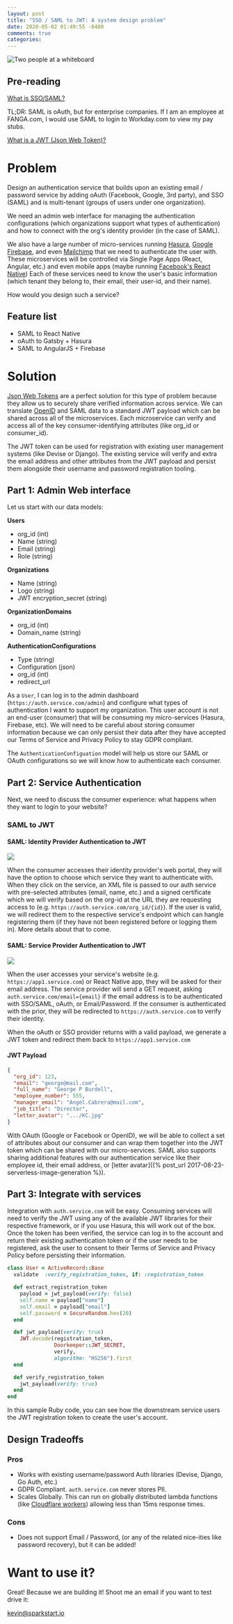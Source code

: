 ```yaml
---
layout: post
title: "SSO / SAML to JWT: A system design problem"
date: 2020-05-02 01:49:55 -0400
comments: true
categories: 
---
```

<img src="/images/sso-to-jwt/whiteboard.jpg" alt="Two people at a whiteboard" title="Two people at a whiteboard" class="banner-img" />

## Pre-reading

[What is SSO/SAML?](https://developer.okta.com/docs/concepts/saml/)

TL;DR: SAML is oAuth, but for enterprise companies. If I am an employee at FANGA.com, I would use SAML to login to Workday.com to view my pay stubs.

[What is a JWT (Json Web Token)?](https://jwt.io/introduction/)

# Problem

Design an authentication service that builds upon an existing email / password service by adding oAuth (Facebook, Google, 3rd party), and SSO (SAML) and is multi-tenant (groups of users under one organization).

We need an admin web interface for managing the authentication configurations (which organizations support what types of authentication) and how to connect with the org's identity provider (in the case of SAML).

We also have a large number of micro-services running [Hasura](https://hasura.io/), [Google Firebase](https://firebase.google.com/), and even [Mailchimp](https://mailchimp.com) that we need to authenticate the user with. These microservices will be controlled via Single Page Apps (React, Angular, etc.) and even mobile apps (maybe running [Facebook's React Native](https://reactnative.dev/)) Each of these services need to know the user's basic information (which tenant they belong to, their email, their user-id, and their name).

How would you design such a service?

## Feature list

- SAML to React Native
- oAuth to Gatsby + Hasura
- SAML to AngularJS + Firebase

# Solution

[Json Web Tokens](https://jwt.io/introduction/) are a perfect solution for this type of problem because they allow us to securely share verified information across service. We can translate [OpenID](https://openid.net/) and SAML data to a standard JWT payload which can be shared across all of the microservices. Each microservice can verify and access all of the key consumer-identifying attributes (like org_id or consumer_id).

The JWT token can be used for registration with existing user management systems (like Devise or Django). The existing service will verify and extra the email address and other attributes from the JWT payload and persist them alongside their username and password registration tooling.

## Part 1: Admin Web interface

Let us start with our data models:

<b>Users</b>

 - org_id (int)
 - Name (string)
 - Email (string)
 - Role (string)

<b>Organizations</b>

 - Name (string)
 - Logo (string)
 - JWT encryption_secret (string)

<b>OrganizationDomains</b>

 - org_id (int)
 - Domain_name (string)

<b>AuthenticationConfigurations</b>

 - Type (string)
 - Configuration (json)
 - org_id (int)
 - redirect_url

As a `User`, I can log in to the admin dashboard (`https://auth.service.com/admin`) and configure what types of authentication I want to support my organization. This user account is not an end-user (consumer) that will be consuming my micro-services (Hasura, Firebase, etc). We will need to be careful about storing consumer information because we can only persist their data after they have accepted our Terms of Service and Privacy Policy to stay GDPR compliant.

The `AuthenticationConfiguation` model will help us store our SAML or OAuth configurations so we will know how to authenticate each consumer.

## Part 2: Service Authentication

Next, we need to discuss the consumer experience: what happens when they want to login to your website?

### SAML to JWT
#### SAML: Identity Provider Authentication to JWT

<img src="/images/sso-to-jwt/saml-identity-provider-initiated.png">

When the consumer accesses their identity provider's web portal, they will have the option to choose which service they want to authenticate with. When they click on the service, an XML file is passed to our auth service with pre-selected attributes (email, name, etc.) and a signed certificate which we will verify based on the org-id at the URL they are requesting access to (e.g. `https://auth.service.com/org_id/{id}`). If the user is valid, we will redirect them to the respective service's endpoint which can hangle registering them (if they have not been registered before or logging them in). More details about that to come.

#### SAML: Service Provider Authentication to JWT

<img src="/images/sso-to-jwt/saml-service-provider-initiated.png">

When the user accesses your service's website (e.g. `https://app1.service.com`) or React Native app, they will be asked for their email address. The service provider will send a GET request, asking `auth.service.com/email={email}` if the email address is to be authenticated with SSO/SAML, oAuth, or Email/Password. If the consumer is authenticated with the prior, they will be redirected to `https://auth.service.com` to verify their identity.

When the oAuth or SSO provider returns with a valid payload, we generate a JWT token and redirect them back to `https://app1.service.com`

#### JWT Payload

```json
{
  "org_id": 123,
  "email": "george@mail.com",
  "full_name": "George P Burdell",
  "employee_number": 555,
  "manager_email": "Angel.Cabrera@mail.com",
  "job_title": "Director",
  "letter_avatar": ".../KC.jpg"
}
```
With OAuth (Google or Facebook or OpenID), we will be able to collect a set of attributes about our consumer and can wrap them together into the JWT token which can be shared with our micro-services. SAML also supports sharing additional features with our authentication service like their employee id, their email address, or [letter avatar]({% post_url 2017-08-23-serverless-image-generation %}).

## Part 3: Integrate with services

Integration with `auth.service.com` will be easy. Consuming services will need to verify the JWT using any of the available JWT libraries for their respective framework, or if you use Hasura, this will work out of the box. Once the token has been verified, the service can log in to the account and return their existing authentication token or if the user needs to be registered, ask the user to consent to their Terms of Service and Privacy Policy before persisting their information.

```ruby
class User < ActiveRecord::Base
  validate  :verify_registration_token, if: :registration_token

  def extract_registration_token
    payload = jwt_payload(verify: false)
    self.name = payload["name"]
    self.email = payload["email"]
    self.password = SecureRandom.hex(20)
  end

  def jwt_payload(verify: true)
    JWT.decode(registration_token,
               Doorkeeper::JWT_SECRET,
               verify,
               algorithm: "HS256").first
  end

  def verify_registration_token
    jwt_payload(verify: true)
  end
end
```

In this sample Ruby code, you can see how the downstream service users the JWT registration token to create the user's account.

## Design Tradeoffs

### Pros
- Works with existing username/password Auth libraries (Devise, Django, Go Auth, etc.)
- GDPR Compliant. `auth.service.com` never stores PII.
- Scales Globally. This can run on globally distributed lambda functions (like [Cloudflare workers](https://workers.cloudflare.com)) allowing less than 15ms response times.

### Cons
- Does not support Email / Password, (or any of the related nice-ities like password recovery), but it can be added!

# Want to use it?
Great! Because we are building it! Shoot me an email if you want to test drive it:

kevin@sparkstart.io